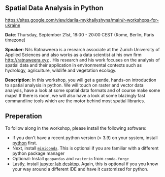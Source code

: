 ## Spatial Data Analysis in Python 

https://sites.google.com/view/dariia-mykhailyshyna/main/r-workshops-for-ukraine

**Date**: Thursday, September 21st, 18:00 - 20:00 CEST (Rome, Berlin, Paris timezone)

**Speaker**: Nils Ratnaweera is a research associate at the Zurich University of Applied Sciences and also works as a data scientist at his own firm http://ratnaweera.xyz . His research and his work focuses on the analysis of spatial data and their application in environmental contexts such as hydrology, agriculture, wildlife and vegetation ecology.

**Description**: In this workshop, you will get a gentle, hands-on introduction to spatial analysis in python. We will touch on raster and vector data analysis, have a look at some spatial data formats and of course make some maps! If there is room, we will also have a look at some blazingly fast commandline tools which are the motor behind most spatial libraries.

## Preperation

To follow along in the workshop, please install the following software:

- If you don't have a recent python version (> 3.9) on your system, install [python](https://www.python.org/downloads/) first.
- Next, install [`miniconda`](https://docs.conda.io/projects/miniconda/en/latest/miniconda-install.html). This is optional if you are familiar with a different python package manager
- Optional: Install `geopandas` and `rasterio` from `conda-forge`
- Lastly, install [jupyter lab desktop](https://github.com/jupyterlab/jupyterlab-desktop#installation). Again, this is optional if you you know your way around a different IDE and have it customized for python.
